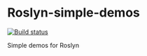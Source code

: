 # Roslyn-simple-demos

[![Build status](https://ci.appveyor.com/api/projects/status/eo2y51ryc83jju8c/branch/master?svg=true)](https://ci.appveyor.com/project/jernejk/roslyn-simple-demos-2vp8l/branch/master)

Simple demos for Roslyn
